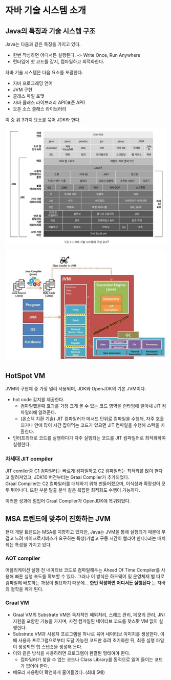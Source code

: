# 자바 기술 시스템 소개

## Java의 특징과 기술 시스템 구조

Java는 다음과 같은 특징을 가지고 있다.

- 한번 작성하면 어디서든 실행된다. -> Write Once, Run Anywhere
- 런타임에 핫 코드를 감지, 컴파일하고 최적화한다.

자바 기술 시스템은 다음 요소를 포괄한다.

- 자바 프로그래밍 언어
- JVM 구현
- 클래스 파일 포맷
- 자바 클래스 라이브러리 API(표준 API)
- 오픈 소스 클래스 라이브러리

이 중 위 3가지 요소를 묶어 JDK라 한다.

![JDK, JRE](IMG_0213.jpeg)

![Java compile](image.png)

## HotSpot VM

JVM의 구현체 중 가장 널리 사용되며, JDK와 OpenJDK의 기본 JVM이다.

- hot code 감지를 제공한다.
    - 컴파일했을때 효과를 가장 크게 볼 수 있는 코드 영역을 런타임에 알아내 JIT 컴파일러에 알려준다.
    - (온스택 치환 기술) JIT 컴파일러가 메서드 단위로 컴파일을 수행해, 자주 호출되거나 안에 많이 시간 잡아먹는 코드가 있으면 JIT 컴파일을 수행해 스택을 치환한다. 
- 인터프리터로 코드를 실행하다가 자주 실행되는 코드를 JIT 컴파일러로 최적화하여 실행한다.

### 차세대 JIT compiler

JIT comiler중 C1 컴파일러는 빠르게 컴파일하고 C2 컴파일러는 최적화를 많이 한다고 알려져있고, JDK10 버전부터는 Graal Compiler가 추가되었다.  
Graal Compiler는 C2 컴파일러를 대체하기 위해 만들어졌으며, 이식성과 확장성이 모두 뛰어나다. 또한 부분 탈출 분석 같은 복잡한 최적화도 수행이 가능하다.

이러한 성과에 힘입어 Graal Compiler가 OpenJDK에 복귀되었다.


## MSA 트렌드에 맞추어 진화하는 JVM

현재 개발 트렌드는 MSA를 지향하고 있지만, Java는 JVM을 통해 실행되기 때문에 무겁고 느려 마이크로서비스가 요구하는 특성(가볍고 구동 시간이 빨라야 한다.)과는 배치되는 특성을 가지고 있다.

### AOT compiler

어플리케이션 실행 전 네이티브 코드로 컴파일해두는 Ahead Of Time Compiler를 사용해 빠른 실행 속도를 확보할 수 있다. 그러나 이 방식은 하드웨어 및 운영체제 별 따로 컴파일해 배포하는 과정이 필요하기 때문에... **한번 작성하면 어디서든 실행된다** 는 자바의 철학을 깨게 된다. 

### Graal VM

- Graal VM의 Substrate VM은 독자적인 예외처리, 스레드 관리, 메모리 관리, JNI 지원을 포함한 기능을 가지며, 사전 컴파일된 네이티브 코드를 핫스팟 VM 없이 실행한다.
- Substrate VM과 사용자 프로그램을 하나로 묶어 네이티브 이미지를 생성한다. 이때 사용자 프로그램으로부터 도달 가능한 코드만 추려 초기화한 뒤, 최종 실행 파일이 생성되면 힙 스냅숏을 생성해 둔다. 
- 이와 같은 방식을 사용하려면 프로그램이 완결된 형태여야 한다.  
    - 컴파일러가 찾을 수 없는 코드나 Class Library를 동적으로 읽어 들이는 코드가 없어야 한다.
- 메모리 사용량이 확연하게 줄어들었다. (최대 5배)
